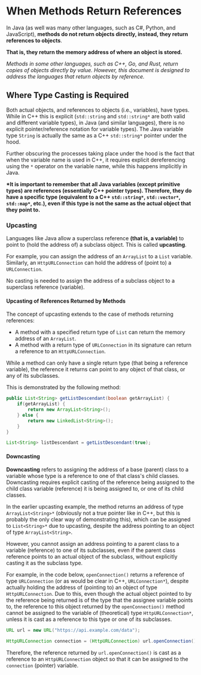 # When Methods Return References

In Java (as well was many other languages, such as C#, Python, and JavaScript), **methods do not return objects directly, instead, they return references to objects**.

**That is, they return the memory address of where an object is stored.**

*Methods in some other languages, such as C++, Go, and Rust, return copies of objects directly by value. However, this document is designed to address the languages that return objects by reference.*

## Where Type Casting is Required

Both actual objects, and references to objects (i.e., variables), have types. While in C++ this is explicit (`std::string` and `std::string*` are both valid and different variable types), in Java (and similar languages), there is no explicit pointer/reference notation for variable types). The Java variable type `String` is actually the same as a C++ `std::string*` pointer under the hood.

Further obscuring the processes taking place under the hood is the fact that when the variable name is used in C++, it requires explicit dereferencing using the `*` operator on the variable name, while this happens implicitly in Java.

**\*It is important to remember that all Java variables (except primitive types) are references (essentially C++ pointer types). Therefore, they do have a specific type (equivalent to a C++ `std::string*`, `std::vector*`, `std::map*`, etc.), even if this type is not the same as the actual object that they point to.**

### Upcasting

Languages like Java allow a superclass reference **(that is, a variable)** to point to (hold the address of) a subclass object. This is called **upcasting**.

For example, you can assign the address of an `ArrayList` to a `List` variable. Similarly, an `HttpURLConnection` can hold the address of (point to) a `URLConnection`.

No casting is needed to assign the address of a subclass object to a superclass reference (variable).

#### Upcasting of References Returned by Methods

The concept of upcasting extends to the case of methods returning references:

* A method with a specified return type of `List` can return the memory address of an `ArrayList`.
* A method with a return type of `URLConnection` in its signature can return a reference to an `HttpURLConnection`.

While a method can only have a single return type (that being a reference variable), the reference it returns can point to any object of that class, or any of its subclasses.

This is demonstrated by the following method:

```java
public List<String> getListDescendant(boolean getArrayList) {
    if(getArrayList) {
        return new ArrayList<String>();
    } else {
        return new LinkedList<String>();
    }
}

List<String> listDescendant = getListDescendant(true);
```

#### Downcasting

**Downcasting** refers to assigning the address of a base (parent) class to a variable whose type is a reference to one of that class's child classes. Downcasting requires explicit casting of the reference being assigned to the child class variable (reference) it is being assigned to, or one of its child classes.

In the earlier upcasting example, the method returns an address of type `ArrayList<String>*` (obviously not a true pointer like in C++, but this is probably the only clear way of demonstrating this), which can be assigned to `List<String>*` due to upcasting, despite the address pointing to an object of type `ArrayList<String>`.

However, you cannot assign an address pointing to a parent class to a variable (reference) to one of its subclasses, even if the parent class reference points to an actual object of the subclass, without explicitly casting it as the subclass type.

For example, in the code below, `openConnection()` returns a reference of type `URLConnection` (or as would be clear in C++, `URLConnection*`), despite actually holding the address of (pointing to) an object of type `HttpURLConnection`. Due to this, even though the actual object pointed to by the reference being returned is of the type that the assignee variable points to, the reference to this object returned by the `openConnection()` method cannot be assigned to the variable of (theoretical) type `HttpURLConnection*`, unless it is cast as a reference to this type or one of its subclasses.

```java
URL url = new URL("https://api.example.com/data");

HttpURLConnection connection = (HttpURLConnection) url.openConnection();
```

Therefore, the reference returned by `url.openConnection()` is cast as a reference to an `HttpURLConnection` object so that it can be assigned to the `connection` (pointer) variable.











